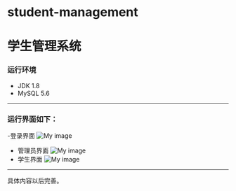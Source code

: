 # student-management
# 学生管理系统
### 运行环境
- JDK 1.8
-  MySQL 5.6
---
### 运行界面如下：
-登录界面
![My image](http://thyrsi.com/t6/674/1551246420x2890208847.jpg)
- 管理员界面
![My image](http://thyrsi.com/t6/674/1551246637x2890208847.jpg)
- 学生界面
![My image](http://thyrsi.com/t6/674/1551246727x2890208847.jpg)
---
具体内容以后完善。
